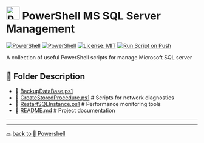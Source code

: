 # <img src="../../Assets/Powershell.svg" width="35" alt="PowerShell"> PowerShell MS SQL Server Management  

[![PowerShell](https://custom-icon-badges.demolab.com/badge/.-Microsoft-blue.svg?style=flat&logo=powershell-core-eyecatch32&logoColor=white)](https://learn.microsoft.com/en-us/powershell/scripting/install/installing-powershell-on-windows?view=powershell-7.5)
[![PowerShell](https://img.shields.io/badge/PowerShell-5.1%2B-blue?logo=powershell)](https://docs.microsoft.com/en-us/powershell/)
[![License: MIT](https://img.shields.io/badge/License-MIT-green.svg)](https://opensource.org/licenses/MIT)
[![Run Script on Push](https://github.com/KR-Sew/Scripting/actions/workflows/bash.yml/badge.svg)](https://github.com/KR-Sew/Scripting/actions/workflows/bash.yml)

A collection of useful PowerShell scripts for manage Microsoft SQL server

## 📂 Folder Description  

- 📄 [BackupDataBase.ps1](BackupDataBase.ps1)
- 📄 [CreateStoredProcedure.ps1](CreateStoredProcedure.ps1)   # Scripts for network diagnostics
- 📄 [RestartSQLInstance.ps1](RestartSQLInstance.ps1)  # Performance monitoring tools
- 📄 [README.md](ReadMe.md)                 # Project documentation

---

---

🔙 [back to 📂 Powershell](../)
